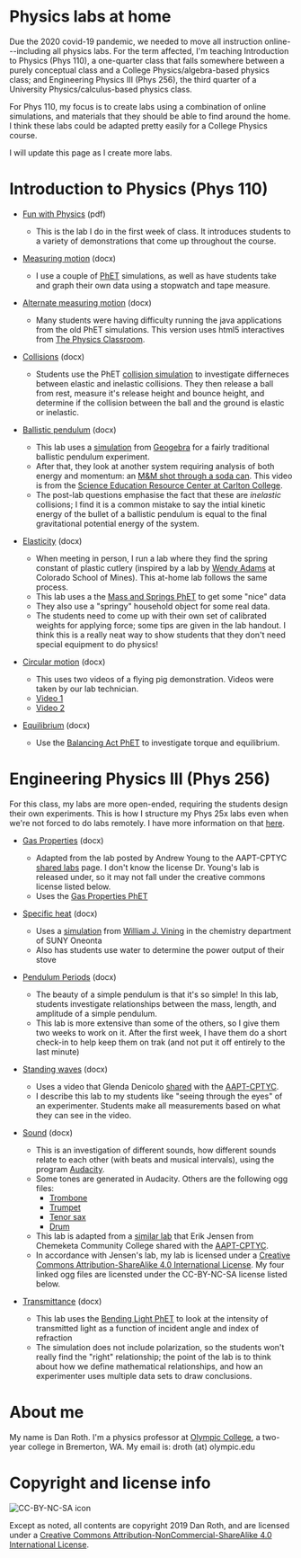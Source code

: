 # Physics labs at home

Due the 2020 covid-19 pandemic, we needed to move all instruction online---including all physics labs. For the term affected, I'm teaching Introduction to Physics (Phys 110), a one-quarter class that falls somewhere between a purely conceptual class and a College Physics/algebra-based physics class; and Engineering Physics III (Phys 256), the third quarter of a University Physics/calculus-based physics class.

For Phys 110, my focus is to create labs using a combination of online simulations, and materials that they should be able to find around the home. I think these labs could be adapted pretty easily for a College Physics course.

I will update this page as I create more labs.

<!---Phys 110--->
# Introduction to Physics (Phys 110)
* [Fun with Physics][funwithphys] (pdf)
  * This is the lab I do in the first week of class. It introduces students to a variety of demonstrations that come up throughout the course.

* [Measuring motion][measmot] (docx)
  * I use a couple of [PhET][PhET] simulations, as well as have students take and graph their own data using a stopwatch and tape measure.

* [Alternate measuring motion][measmotalt] (docx)
  * Many students were having difficulty running the java applications from the old PhET simulations. This version uses html5 interactives from [The Physics Classroom][tpc].

* [Collisions][momentum] (docx)
  * Students use the PhET [collision simulation][PhETcoll] to investigate differneces between elastic and inelastic collisions. They then release a ball from rest, measure it's release height and bounce height, and determine if the collision between the ball and the ground is elastic or inelastic.

* [Ballistic pendulum][ballpend] (docx)
  * This lab uses a [simulation][geogebrasim] from [Geogebra][geogebra] for a fairly traditional ballistic pendulum experiment.
  * After that, they look at another system requiring analysis of both energy and momentum: an [M&M shot through a soda can][mnm]. This video is from the [Science Education Resource Center at Carlton College][serc].
  * The post-lab questions emphasise the fact that these are *inelastic* collisions; I find it is a common mistake to say the intial kinetic energy of the bullet of a ballistic pendulum is equal to the final gravitational potential energy of the system.

* [Elasticity][elasticity] (docx)
  * When meeting in person, I run a lab where they find the spring constant of plastic cutlery (inspired by a lab by [Wendy Adams][adamslabs] at Colorado School of Mines). This at-home lab follows the same process.
  * This lab uses a the [Mass and Springs PhET][PhETspring] to get some "nice" data
  * They also use a "springy" household object for some real data.
  * The students need to come up with their own set of calibrated weights for applying force; some tips are given in the lab handout. I think this is a really neat way to show students that they don't need special equipment to do physics!

* [Circular motion][pig] (docx)
  * This uses two videos of a flying pig demonstration. Videos were taken by our lab technician.
  * [Video 1][pig1]
  * [Video 2][pig2]

* [Equilibrium][equilib] (docx)
  * Use the [Balancing Act PhET][balancephet] to investigate torque and equilibrium.

<!---Phys 256--->
# Engineering Physics III (Phys 256)
For this class, my labs are more open-ended, requiring the students design their own experiments. This is how I structure my Phys 25x labs even when we're not forced to do labs remotely. I have more information on that [here][CYOALabs].

* [Gas Properties][gasprop] (docx)
  * Adapted from the lab posted by Andrew Young to the AAPT-CPTYC [shared labs][AAPTsharedlabs] page. I don't know the license Dr. Young's lab is released under, so it may not fall under the creative commons license listed below.
  * Uses the [Gas Properties PhET][PhETgas]

* [Specific heat][specheat] (docx)
  * Uses a [simulation][specheatsim] from [William J. Vining][vining] in the chemistry department of SUNY Oneonta
  * Also has students use water to determine the power output of their stove

* [Pendulum Periods][pendper] (docx)
  * The beauty of a simple pendulum is that it's so simple! In this lab, students investigate relationships between the mass, length, and amplitude of a simple pendulum.
  * This lab is more extensive than some of the others, so I give them two weeks to work on it. After the first week, I have them do a short check-in to help keep them on trak (and not put it off entirely to the last minute)

* [Standing waves][stwaves] (docx)
  * Uses a video that Glenda Denicolo [shared][Denicolo] with the [AAPT-CPTYC][AAPTsharedlabs].
  * I describe this lab to my students like "seeing through the eyes" of an experimenter. Students make all measurements based on what they can see in the video.

* [Sound][sound] (docx)
  * This is an investigation of different sounds, how different sounds relate to each other (with beats and musical intervals), using the program [Audacity][audacityteam].
  * Some tones are generated in Audacity. Others are the following ogg files:
    * [Trombone][bone]
    * [Trumpet][tpt]
    * [Tenor sax][tenor]
    * [Drum][drum]
  * This lab is adapted from a [similar lab][Jensen] that Erik Jensen from Chemeketa Community College shared with the [AAPT-CPTYC][AAPTsharedlabs].
  * In accordance with Jensen's lab, my lab is licensed under a [Creative Commons Attribution-ShareAlike 4.0 International License](https://creativecommons.org/licenses/by-sa/4.0). My four linked ogg files are licensted under the CC-BY-NC-SA license listed below.

* [Transmittance][transmittance] (docx)
  * This lab uses the [Bending Light PhET][snellphet] to look at the intensity of transmitted light as a function of incident angle and index of refraction
  * The simulation does not include polarization, so the students won't really find the "right" relationship; the point of the lab is to think about how we define mathematical relationships, and how an experimenter uses multiple data sets to draw conclusions.

<!---About--->
# About me
My name is Dan Roth. I'm a physics professor at [Olympic College][OC], a two-year college in Bremerton, WA. My email is: droth (at) olympic.edu

<!---Copyright and license--->
# Copyright and license info

![CC-BY-NC-SA icon][icon]

Except as noted, all contents are copyright 2019 Dan Roth, and are licensed under a [Creative Commons Attribution-NonCommercial-ShareAlike 4.0 International License](http://creativecommons.org/licenses/by-nc-sa/4.0/).

<!---Links--->
<!---Phys 110 files--->
[funwithphys]: Fun-with-physics.pdf
[measmot]: Measuring-motion.docx
[measmotalt]: Measuring-motion-alt.docx
[momentum]: Momentum.docx
[ballpend]: Ballistic-pendulum.docx
[elasticity]: Elasticity.docx
[pig]: When-pigs-fly.docx
[pig1]: Overhead_FlyingPig_NoSound.MP4
[pig2]: EyeLevel_FlyingPig_WithSound.mp4
[equilib]: Equilibrium.docx

<!---Phys 256 files--->
[gasprop]: Gas-properties.docx
[specheat]: Specific-heat.docx
[pendper]: Pendulum.docx
[stwaves]: Standing-waves.docx
[sound]: Sound.docx
[bone]: Trombone.ogg
[tpt]: Trumpet.ogg
[tenor]: Tenor-sax.ogg
[drum]: Drum.ogg
[transmittance]: Transmittance.docx

<!---Phys 110 links--->
[CYOALabs]: https://probabilisticworld.github.io/CYOALabs
[AAPTsharedlabs]: https://sites.google.com/a/aapt.org/comm/shared-labs
[PhET]: https://phet.colorado.edu/
[tpc]: https://www.physicsclassroom.com
[PhETcoll]: https://phet.colorado.edu/en/simulation/legacy/collision-lab
[geogebrasim]: https://www.geogebra.org/m/gSmRe62s
[geogebra]: https://www.geogebra.org
[mnm]: https://serc.carleton.edu/details/files/37946.html
[serc]: https://serc.carleton.edu/index.html
[adamslabs]: http://sparkingcuriosity.net/Labs.htm
[PhETspring]:https://phet.colorado.edu/en/simulation/mass-spring-lab
[balancephet]: https://phet.colorado.edu/en/simulation/balancing-act

<!---Phys 256 links--->
[PhETgas]: https://phet.colorado.edu/en/simulation/gas-properties
[specheatsim]: http://employees.oneonta.edu/viningwj/sims/specific_heat_s.html
[vining]: http://employees.oneonta.edu/viningwj
[Denicolo]: http://gdenicolo.net/covid/sharing_labs_covid.html#string
[audacityteam]: https://www.audacityteam.org
[jensen]: https://docs.google.com/document/d/1RaF6bfv_7Az5U8pY6FNGIElUgasyfJsD_odUJ65m-H0/
[snellphet]: https://phet.colorado.edu/en/simulation/bending-light

<!---Contact links--->
[OC]: https://www.olympic.edu

<!---Copyright image--->
[icon]: https://i.creativecommons.org/l/by-nc-sa/4.0/88x31.png
